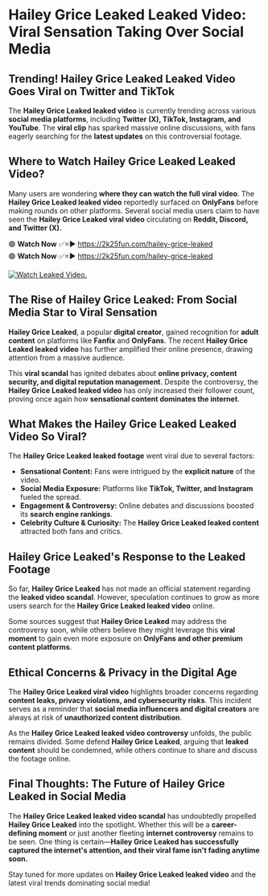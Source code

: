 # Hailey Grice Leaked Leaked Video: Viral Sensation Taking Over Social Media

## **Trending! Hailey Grice Leaked Leaked Video Goes Viral on Twitter and TikTok**
The **Hailey Grice Leaked leaked video** is currently trending across various **social media platforms**, including **Twitter (X), TikTok, Instagram, and YouTube**. The **viral clip** has sparked massive online discussions, with fans eagerly searching for the **latest updates** on this controversial footage.

## **Where to Watch Hailey Grice Leaked Leaked Video?**
Many users are wondering **where they can watch the full viral video**. The **Hailey Grice Leaked leaked video** reportedly surfaced on **OnlyFans** before making rounds on other platforms. Several social media users claim to have seen the **Hailey Grice Leaked viral video** circulating on **Reddit, Discord, and Twitter (X).**

🟢 **Watch Now** ✅=► https://2k25fun.com/hailey-grice-leaked  
🟢 **Watch Now** ✅=► https://2k25fun.com/hailey-grice-leaked  

[![Watch Leaked Video.](https://miro.medium.com/v2/resize:fit:828/format:webp/1*cilzJN44JGOrTw9NJCrNHA.gif "Watch Leaked Video")](https://2k25fun.com/hailey-grice-leaked)

## **The Rise of Hailey Grice Leaked: From Social Media Star to Viral Sensation**
**Hailey Grice Leaked**, a popular **digital creator**, gained recognition for **adult content** on platforms like **Fanfix** and **OnlyFans**. The recent **Hailey Grice Leaked leaked video** has further amplified their online presence, drawing attention from a massive audience.

This **viral scandal** has ignited debates about **online privacy, content security, and digital reputation management**. Despite the controversy, the **Hailey Grice Leaked leaked video** has only increased their follower count, proving once again how **sensational content dominates the internet**.

## **What Makes the Hailey Grice Leaked Leaked Video So Viral?**
The **Hailey Grice Leaked leaked footage** went viral due to several factors:
- **Sensational Content:** Fans were intrigued by the **explicit nature** of the video.
- **Social Media Exposure:** Platforms like **TikTok, Twitter, and Instagram** fueled the spread.
- **Engagement & Controversy:** Online debates and discussions boosted its **search engine rankings**.
- **Celebrity Culture & Curiosity:** The **Hailey Grice Leaked leaked content** attracted both fans and critics.

## **Hailey Grice Leaked's Response to the Leaked Footage**
So far, **Hailey Grice Leaked** has not made an official statement regarding the **leaked video scandal**. However, speculation continues to grow as more users search for the **Hailey Grice Leaked leaked video** online.

Some sources suggest that **Hailey Grice Leaked** may address the controversy soon, while others believe they might leverage this **viral moment** to gain even more exposure on **OnlyFans and other premium content platforms**.

## **Ethical Concerns & Privacy in the Digital Age**
The **Hailey Grice Leaked viral video** highlights broader concerns regarding **content leaks, privacy violations, and cybersecurity risks**. This incident serves as a reminder that **social media influencers and digital creators** are always at risk of **unauthorized content distribution**.

As the **Hailey Grice Leaked leaked video controversy** unfolds, the public remains divided. Some defend **Hailey Grice Leaked**, arguing that **leaked content** should be condemned, while others continue to share and discuss the footage online.

## **Final Thoughts: The Future of Hailey Grice Leaked in Social Media**
The **Hailey Grice Leaked leaked video scandal** has undoubtedly propelled **Hailey Grice Leaked** into the spotlight. Whether this will be a **career-defining moment** or just another fleeting **internet controversy** remains to be seen. One thing is certain—**Hailey Grice Leaked has successfully captured the internet's attention, and their viral fame isn't fading anytime soon.**

Stay tuned for more updates on **Hailey Grice Leaked leaked video** and the latest viral trends dominating social media!